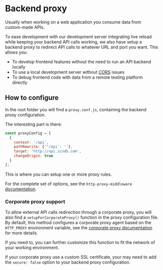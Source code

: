 # Backend proxy

Usually when working on a web application you consume data from custom-made APIs.

To ease development with our development server integrating live reload while keeping your backend API calls working,
we also have setup a backend proxy to redirect API calls to whatever URL and port you want. This allows you:

- To develop frontend features without the need to run an API backend locally
- To use a local development server without [CORS](https://en.wikipedia.org/wiki/Cross-origin_resource_sharing) issues
- To debug frontend code with data from a remote testing platform directly

## How to configure

In the root folder you will find a `proxy.conf.js`, containing the backend proxy configuration.

The interesting part is there:
```js
const proxyConfig = [
  {
    context: '/api',
    pathRewrite: {'^/api': ''},
    target: 'http://api.icndb.com',
    changeOrigin: true
  }
];
```

This is where you can setup one or more proxy rules.

For the complete set of options, see the `http-proxy-middleware`
[documentation](https://github.com/chimurai/http-proxy-middleware#options).

### Corporate proxy support

To allow external API calls redirection through a corporate proxy, you will also find a `setupForCorporateProxy()`
function in the proxy configuration file. By default, this method configures a corporate proxy agent based on the 
`HTTP_PROXY` environment variable, see the [corporate proxy documentation](corporate-proxy.md) for more details.

If you need to, you can further customize this function to fit the network of your working environment.

If your corporate proxy use a custom SSL certificate, your may need to add the `secure: false` option to your
backend proxy configuration.
